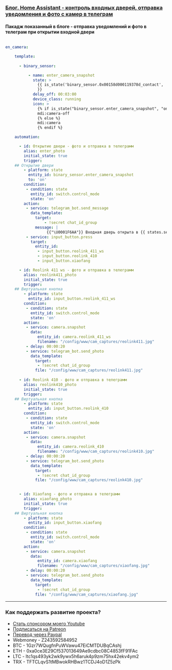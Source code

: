 ### [Блог. Home Assistant - контроль входных дверей, отправка уведомления и фото с камер в телеграм](https://youtu.be/YxzUqcTerSE)

#### Пакадж показанный в блоге - отправка уведомлений и фото в телеграм при открытии входной двери

```yaml

en_camera:

    template:
     
      - binary_sensor:

          - name: enter_camera_snapshot
            state: >
              {{ is_state('binary_sensor.0x00158d000119378d_contact', 'on')  
              }}
            delay_off: 00:03:00
            device_class: running
            icon: >
              {% if is_state("binary_sensor.enter_camera_snapshot", "on") %}
              mdi:camera-off
              {% else %}
              mdi:camera
              {% endif %}

    automation:

      - id: Открытие двери - фото и отправка в телеграмм
        alias: enter_photo
        initial_state: true
        trigger:
    ## Открытие двери
        - platform: state
          entity_id: binary_sensor.enter_camera_snapshot
          to: 'on'
        condition:
         - condition: state
           entity_id: switch.control_mode
           state: 'on'
        action:
         - service: telegram_bot.send_message
           data_template:
             target:
                 - !secret chat_id_group
             message: | 
                  {{"\U0001F6AA"}} Входная дверь открыта в {{ states.sensor.time_date.state }}
         - service: input_button.press
           target:
             entity_id: 
              - input_button.reolink_411_ws
              - input_button.reolink_410
              - input_button.xiaofang

      - id: Reolink 411 ws - фото и отправка в телеграмм
        alias: reolink411_photo
        initial_state: true
        trigger:
    ## Виртуальная кнопка
        - platform: state
          entity_id: input_button.reolink_411_ws
        condition:
         - condition: state
           entity_id: switch.control_mode
           state: 'on'
        action:
         - service: camera.snapshot
           data:
              entity_id: camera.reolink_411_ws
              filename: "/config/www/cam_captures/reolink411.jpg"
         - delay: 00:00:20
         - service: telegram_bot.send_photo
           data_template:
             target:
              - !secret chat_id_group
             file: "/config/www/cam_captures/reolink411.jpg" 
        
      - id: Reolink 410 - фото и отправка в телеграмм
        alias: reolink410_photo
        initial_state: true
        trigger:
    ## Виртуальная кнопка
        - platform: state
          entity_id: input_button.reolink_410
        condition:
         - condition: state
           entity_id: switch.control_mode
           state: 'on'
        action:
         - service: camera.snapshot
           data:
              entity_id: camera.reolink_410
              filename: "/config/www/cam_captures/reolink410.jpg"
         - delay: 00:00:20
         - service: telegram_bot.send_photo
           data_template:
             target:
              - !secret chat_id_group
             file: "/config/www/cam_captures/reolink410.jpg"         
        

      - id: Xiaofang - фото и отправка в телеграмм
        alias: xiaofang_photo
        initial_state: true
        trigger:
    ## Виртуальная кнопка
        - platform: state
          entity_id: input_button.xiaofang 
        condition:
         - condition: state
           entity_id: switch.control_mode
           state: 'on'
        action:
         - service: camera.snapshot
           data:
              entity_id: camera.xiaofang
              filename: "/config/www/cam_captures/xiaofang.jpg"
         - delay: 00:00:20
         - service: telegram_bot.send_photo
           data_template:
             target:
              - !secret chat_id_group
             file: "/config/www/cam_captures/xiaofang.jpg" 
```
____
### Как поддержать развитие проекта?
* [Стать спонсором моего Youtube](http://kvazis.link/sponsorship)
* [Подписаться на Patreon](http://kvazis.link/patreon)
* [Перевод через Paypal](http://kvazis.link/paypal)
* Webmoney - Z243592584952
* BTC - 1Gzr7WQugfnPuWVawu47EiCMTDUBqCAshj
* ETH - 0xa0ce3E29Cf537013649Ae9cdbc08C4853fF91FAc
* LTC - ltc1qs493yk2wk9ywx5h6aruk4p9zm75hx42ekv4ym2
* TRX - TFTCLqvS1tMBwokRHBwz1TCDJ4oD1Z5zPk